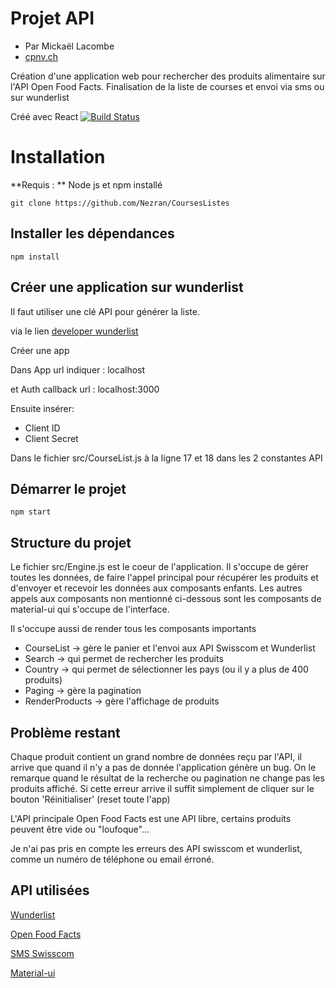 # Projet API 

* Par Mickaël Lacombe
* [cpnv.ch](www.cpnv.ch)

Création d'une application web pour rechercher des produits alimentaire sur l'API Open Food Facts.
Finalisation de la liste de courses et envoi via sms ou sur wunderlist

Créé avec React [![Build Status](https://travis-ci.org/facebookincubator/create-react-app.svg?branch=master)](https://travis-ci.org/facebookincubator/create-react-app)


# Installation

**Requis : ** Node js et npm installé

```
git clone https://github.com/Nezran/CoursesListes
```

## Installer les dépendances

```
npm install
``` 

## Créer une application sur wunderlist

Il faut utiliser une clé API pour générer la liste. 

via le lien [developer wunderlist](https://developer.wunderlist.com)

Créer une app

Dans App url indiquer : localhost

et Auth callback url : localhost:3000

Ensuite insérer:

 - Client ID
 - Client Secret

Dans le fichier src/CourseList.js à la ligne 17 et 18 dans les 2 constantes API



## Démarrer le projet 

```
npm start
``` 

## Structure du projet

Le fichier src/Engine.js est le coeur de l'application. Il s'occupe de gérer toutes les données, de faire l'appel principal pour récupérer les produits et d'envoyer et recevoir les données aux composants enfants. Les autres appels aux composants non mentionné ci-dessous sont les composants de material-ui qui s'occupe de l'interface.

Il s'occupe aussi de render tous les composants importants
  - CourseList -> gère le panier et l'envoi aux API  Swisscom et Wunderlist
  - Search -> qui permet de rechercher les produits 
  - Country -> qui permet de sélectionner les pays (ou il y a plus de 400 produits)
  - Paging -> gère la pagination
  - RenderProducts -> gère l'affichage de produits

## Problème restant

Chaque produit contient un grand nombre de données reçu par l'API, il arrive que quand il n'y a pas de donnée l'application génère un bug. On le remarque quand le résultat de la recherche ou pagination ne change pas les produits affiché. Si cette erreur arrive il suffit simplement de cliquer sur le bouton 'Réinitialiser' (reset toute l'app)

L'API principale Open Food Facts est une API libre, certains produits peuvent être vide ou "loufoque"...

Je n'ai pas pris en compte les erreurs des API swisscom et wunderlist, comme un numéro de téléphone ou email érroné. 
## API utilisées

[Wunderlist](developer.wunderlist.com)

[Open Food Facts](http://world-fr.openfoodfacts.org/)

[SMS Swisscom](https://api-developer.swisscom.com/)

[Material-ui](https://github.com/callemall/material-ui)

